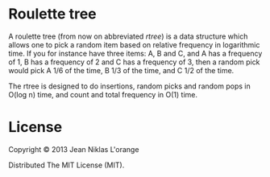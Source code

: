 # Roulette tree

A roulette tree (from now on abbreviated *rtree*) is a data structure which
allows one to pick a random item based on relative frequency in logarithmic
time. If you for instance have three items: A, B and C, and A has a frequency of
1, B has a frequency of 2 and C has a frequency of 3, then a random pick would
pick A 1/6 of the time, B 1/3 of the time, and C 1/2 of the time.

The rtree is designed to do insertions, random picks and random pops in
O(log n) time, and count and total frequency in O(1) time.

# License

Copyright © 2013 Jean Niklas L'orange

Distributed The MIT License (MIT).
